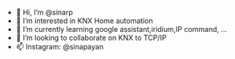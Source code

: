 - 👋 Hi, I’m @sinarp
- 👀 I’m interested in KNX Home automation
- 🌱 I’m currently learning google assistant,iridium,IP command, ...
- 💞️ I’m looking to collaborate on KNX to TCP/IP
- 📫 Instagram: @sinapayan
<!---
sinarp/sinarp is a ✨ special ✨ repository because its `README.md` (this file) appears on your GitHub profile.
You can click the Preview link to take a look at your changes.
--->
